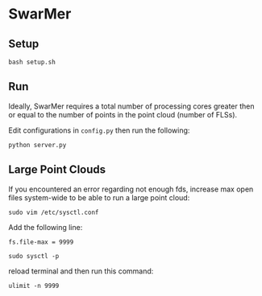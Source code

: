 # SwarMer

## Setup

``bash setup.sh``


## Run
Ideally, SwarMer requires a total number of processing cores greater then or equal to the number of points in the point cloud (number of FLSs).

Edit configurations in `config.py` then run the following:

``python server.py``

## Large Point Clouds
If you encountered an error regarding not enough fds, increase max open files system-wide to be able to run a large point cloud:

``sudo vim /etc/sysctl.conf``

Add the following line:

``fs.file-max = 9999``

``sudo sysctl -p``

reload terminal and then run this command:

``ulimit -n 9999``
